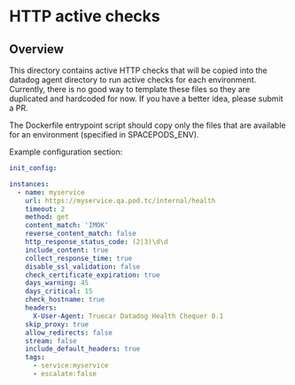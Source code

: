# HTTP active checks

## Overview

This directory contains active HTTP checks that will be copied into the datadog agent directory to run active checks for each environment. Currently, there is no good way to template these files so they are duplicated and hardcoded for now. If you have a better idea, please submit a PR.

The Dockerfile entrypoint script should copy only the files that are available for an environment (specified in SPACEPODS_ENV).

Example configuration section:

```YAML
init_config:

instances:
  - name: myservice
    url: https://myservice.qa.pod.tc/internal/health
    timeout: 2
    method: get
    content_match: 'IMOK'
    reverse_content_match: false
    http_response_status_code: (2|3)\d\d
    include_content: true
    collect_response_time: true
    disable_ssl_validation: false
    check_certificate_expiration: true
    days_warning: 45
    days_critical: 15
    check_hostname: true
    headers:
      X-User-Agent: Truecar Datadog Health Chequer 0.1
    skip_proxy: true
    allow_redirects: false
    stream: false
    include_default_headers: true
    tags:
      - service:myservice
      - escalate:false
```
